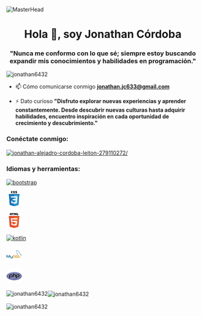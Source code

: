 ![MasterHead](https://img.freepik.com/foto-gratis/collage-fondo-programacion_23-2149901789.jpg?w=996&t=st=1706744045~exp=1706744645~hmac=f582f83164dc3df623eb07ca621fc3d891241566870536c7c336157d91571340)
<h1 align="center">Hola 👋, soy Jonathan Córdoba</h1>
<h3 align="center">"Nunca me conformo con lo que sé; siempre estoy buscando expandir mis conocimientos y habilidades en programación."</h3>

<p align="left"> <img src="https://komarev.com/ghpvc/?username=jonathan6432&label=Profile%20views&color=0e75b6&style=flat" alt="jonathan6432"> </p> 

- 📫 Cómo comunicarse conmigo **jonathan.jc633@gmail.com**

- ⚡ Dato curioso **"Disfruto explorar nuevas experiencias y aprender constantemente. Desde descubrir nuevas culturas hasta adquirir habilidades, encuentro inspiración en cada oportunidad de crecimiento y descubrimiento."**

<h3 align="left">Conéctate conmigo:</h3>
<p align="left"> <a href="https://linkedin.com/in/jonathan-alejadro-cordoba-leiton-279110272/" target="blank"><img align="center" src="https://raw.githubusercontent.com/rahuldkjain/github-profile-readme-generator/master/src/images/icons/Social/linked-in-alt.svg" alt="jonathan-alejadro-cordoba-leiton-279110272/" height="30" width="40"></a> </p>

<h3 align ="left"> Idiomas y herramientas:</h3>
<p align="left"> <a href="https://getbootstrap.com" target="_blank" rel="noreferrer"> <img src="https://raw.githubusercontent.com/devicons/devicon /master/icons/bootstrap/bootstrap-plain-wordmark.svg" alt="bootstrap" width="30" height="40"> </a> 
  
<a href="https://www.w3schools.com /css/" target="_blank" rel="noreferrer"> <img src="https://raw.githubusercontent.com/devicons/devicon/master/icons/css3/css3-original-wordmark.svg" alt="css3" width="40" height="40"> </a> 

<a href="https://www.w3.org/html/" target="_blank" rel="noreferrer"> <img src="https://raw.githubusercontent.com/devicons/devicon/master/icons/html5/html5-original-wordmark.svg" alt="html5" width="40" height="40"> </a> 

<a href="https://kotlinlang .org" target="_blank" rel="noreferrer"> <img src="https://www.vectorlogo.zone/logos/kotlinlang/kotlinlang-icon.svg" alt="kotlin" width="40" height="40"> </a> 

<a href="https://www.mysql.com/" target="_blank" rel="noreferrer"> <img src="https://raw.githubusercontent.com/devicons/devicon/master/icons/mysql/mysql-original-wordmark.svg" alt="mysql" width="40" height="40"> </a> 

<a href="https://www.php.net" target="_blank" rel="noreferrer"> <img src="https://raw.githubusercontent.com/devicons/devicon/master/icons/php/php-original.svg" alt="php" width="40" height="40"> </a> </p>

<p><img align="left" src="https://github-readme-stats.vercel.app/api/top-langs?username=jonathan6432&show_icons=true&locale=en&layout=compact" alt="jonathan6432"></p>

<p> <img align="center" src="https://github-readme-stats.vercel.app/api?username=jonathan6432&show_icons=true&locale=en" alt="jonathan6432"></p>

<p><img align="center" src="https://github-readme-streak-stats.herokuapp.com/?user=jonathan6432&show" alt="jonathan6432"></p>
